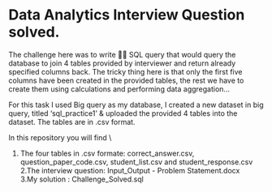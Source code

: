 # Data Analytics Interview Question solved.

The challenge here was to write ✍🏽 SQL query that would query the database to join 4 tables provided by interviewer and return already specified columns back. The tricky thing here is that only the first five columns have been created in the provided tables, the rest we have to create them using calculations and performing data aggregation…

For this task I used Big query as my database, I created a new dataset in big query, titled ‘sql_practice1’ & uploaded the provided 4 tables into the dataset. The tables are in .csv format.

In this repository you will find 
\
1. The four tables in .csv formate: correct_answer.csv, question_paper_code.csv, student_list.csv and student_response.csv
\
2.The interview question: Input_Output - Problem Statement.docx
\
3.My solution : Challenge_Solved.sql

